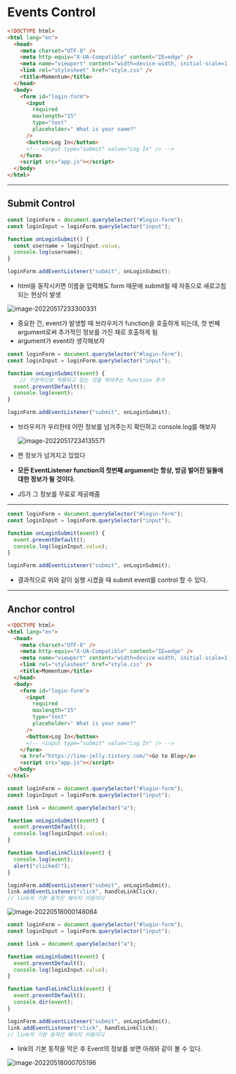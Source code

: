 # Events Control

```html
<!DOCTYPE html>
<html lang="en">
  <head>
    <meta charset="UTF-8" />
    <meta http-equiv="X-UA-Compatible" content="IE=edge" />
    <meta name="viewport" content="width=device-width, initial-scale=1.0" />
    <link rel="stylesheet" href="style.css" />
    <title>Momentum</title>
  </head>
  <body>
    <form id="login-form">
      <input
        required
        maxlength="15"
        type="text"
        placeholder=" What is your name?"
      />
      <button>Log In</button>
      <!-- <input type="submit" value="Log In" /> -->
    </form>
    <script src="app.js"></script>
  </body>
</html>

```

---

## Submit Control

```javascript
const loginForm = document.querySelector("#login-form");
const loginInput = loginForm.querySelector("input");

function onLoginSubmit() {
  const username = loginInput.value;
  console.log(username);
}

loginForm.addEventListener("submit", onLoginSubmit);
```

-  html을 동작시키면 이름을 입력해도 form 때문에 submit될 때 자동으로 새로고침 되는 현상이 발생

![image-20220517233300331](C:\Users\hanju\TIL\image.assets\image-20220517233300331.png)

- 중요한 건, event가 발생할 때 브라우저가 function을 호출하게 되는데, 첫 번째 argument로써 추가적인 정보를 가진 채로 호출하게 됨
- argument가 event라 생각해보자

```javascript
const loginForm = document.querySelector("#login-form");
const loginInput = loginForm.querySelector("input");

function onLoginSubmit(event) {
    // 기본적으로 적용되고 있는 것을 막아주는 function 추가
  event.preventDefault();
  console.log(event);
}

loginForm.addEventListener("submit", onLoginSubmit);
```

- 브라우저가 우리한테 어떤 정보를 넘겨주는지 확인하고 console.log를 해보자

  ![image-20220517234135571](../../image.assets/image-20220517234135571.png)

- 짠 정보가 넘겨지고 있었다

- **모든 EventListener function의 첫번째 argument는 항상, 방금 벌어진 일들에 대한 정보가 될 것이다.**
- JS가 그 정보를 무료로 제공해줌

---

```javascript
const loginForm = document.querySelector("#login-form");
const loginInput = loginForm.querySelector("input");

function onLoginSubmit(event) {
  event.preventDefault();
  console.log(loginInput.value);
}

loginForm.addEventListener("submit", onLoginSubmit);
```

- 결과적으로 위와 같이 실행 시켰을 때 submit event를 control 할 수 있다.

---

## Anchor control

```html
<!DOCTYPE html>
<html lang="en">
  <head>
    <meta charset="UTF-8" />
    <meta http-equiv="X-UA-Compatible" content="IE=edge" />
    <meta name="viewport" content="width=device-width, initial-scale=1.0" />
    <link rel="stylesheet" href="style.css" />
    <title>Momentum</title>
  </head>
  <body>
    <form id="login-form">
      <input
        required
        maxlength="15"
        type="text"
        placeholder=" What is your name?"
      />
      <button>Log In</button>
      <!-- <input type="submit" value="Log In" /> -->
    </form>
    <a href="https://lime-jelly.tistory.com/">Go to Blog</a>
    <script src="app.js"></script>
  </body>
</html>
```



```javascript
const loginForm = document.querySelector("#login-form");
const loginInput = loginForm.querySelector("input");

const link = document.querySelector("a");

function onLoginSubmit(event) {
  event.preventDefault();
  console.log(loginInput.value);
}

function handleLinkClick(event) {
  console.log(event);
  alert("clicked!");
}

loginForm.addEventListener("submit", onLoginSubmit);
link.addEventListener("click", handleLinkClick);
// link의 기본 동작은 페이지 이동이다
```

![image-20220518000148084](C:\Users\hanju\TIL\image.assets\image-20220518000148084.png)

```javascript
const loginForm = document.querySelector("#login-form");
const loginInput = loginForm.querySelector("input");

const link = document.querySelector("a");

function onLoginSubmit(event) {
  event.preventDefault();
  console.log(loginInput.value);
}

function handleLinkClick(event) {
  event.preventDefault();
  console.dir(event);
}

loginForm.addEventListener("submit", onLoginSubmit);
link.addEventListener("click", handleLinkClick);
// link의 기본 동작은 페이지 이동이다
```

- link의 기본 동작을 막은 후 Event의 정보를 보면 아래와 같이 볼 수 있다.



![image-20220518000705196](C:\Users\hanju\TIL\image.assets\image-20220518000705196.png)